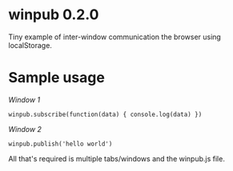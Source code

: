 winpub 0.2.0
============

Tiny example of inter-window communication the browser using localStorage.

Sample usage
============

*Window 1*

    winpub.subscribe(function(data) { console.log(data) })

*Window 2*

    winpub.publish('hello world')

All that's required is multiple tabs/windows and the winpub.js file.
